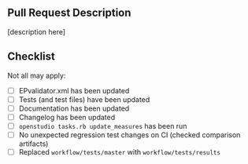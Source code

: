 ## Pull Request Description

[description here]

## Checklist

Not all may apply:

- [ ] EPvalidator.xml has been updated
- [ ] Tests (and test files) have been updated
- [ ] Documentation has been updated
- [ ] Changelog has been updated
- [ ] `openstudio tasks.rb update_measures` has been run
- [ ] No unexpected regression test changes on CI (checked comparison artifacts)
- [ ] Replaced `workflow/tests/master` with `workflow/tests/results`
